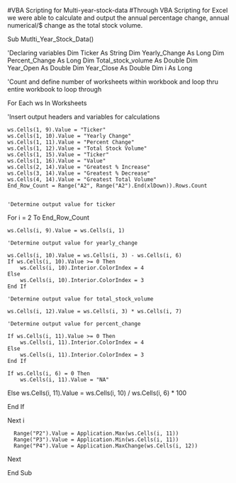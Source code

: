 #VBA Scripting for Multi-year-stock-data
  #Through VBA Scripting for Excel we were able to calculate and output the annual percentage change, annual numerical/$ change as the total stock volume. 

Sub Mutlti_Year_Stock_Data()

'Declaring variables
    Dim Ticker As String
    Dim Yearly_Change As Long
    Dim Percent_Change As Long
    Dim Total_stock_volume As Double
    Dim Year_Open As Double
    Dim Year_Close As Double
    Dim i As Long
    
'Count and define number of worksheets within workbook and loop thru entire workbook to loop through

For Each ws In Worksheets
    
'Insert output headers and variables for calculations

    ws.Cells(1, 9).Value = "Ticker"
    ws.Cells(1, 10).Value = "Yearly Change"
    ws.Cells(1, 11).Value = "Percent Change"
    ws.Cells(1, 12).Value = "Total Stock Volume"
    ws.Cells(1, 15).Value = "Ticker"
    ws.Cells(1, 16).Value = "Value"
    ws.Cells(2, 14).Value = "Greatest % Increase"
    ws.Cells(3, 14).Value = "Greatest % Decrease"
    ws.Cells(4, 14).Value = "Greatest Total Volume"
    End_Row_Count = Range("A2", Range("A2").End(xlDown)).Rows.Count
          
                        
    'Determine output value for ticker
        
For i = 2 To End_Row_Count
    
    ws.Cells(i, 9).Value = ws.Cells(i, 1)

    'Determine output value for yearly_change

    ws.Cells(i, 10).Value = ws.Cells(i, 3) - ws.Cells(i, 6)
    If ws.Cells(i, 10).Value >= 0 Then
        ws.Cells(i, 10).Interior.ColorIndex = 4
    Else
        ws.Cells(i, 10).Interior.ColorIndex = 3
    End If
    
    'Determine output value for total_stock_volume
    
    ws.Cells(i, 12).Value = ws.Cells(i, 3) * ws.Cells(i, 7)

    'Determine output value for percent_change
    
    If ws.Cells(i, 11).Value >= 0 Then
        ws.Cells(i, 11).Interior.ColorIndex = 4
    Else
        ws.Cells(i, 11).Interior.ColorIndex = 3
    End If
    
    If ws.Cells(i, 6) = 0 Then
        ws.Cells(i, 11).Value = "NA"
Else
      ws.Cells(i, 11).Value = ws.Cells(i, 10) / ws.Cells(i, 6) * 100

End If

Next i

      Range("P2").Value = Application.Max(ws.Cells(i, 11))
      Range("P3").Value = Application.Min(ws.Cells(i, 11))
      Range("P4").Value = Application.MaxChange(ws.Cells(i, 12))
      
                
Next

End Sub
